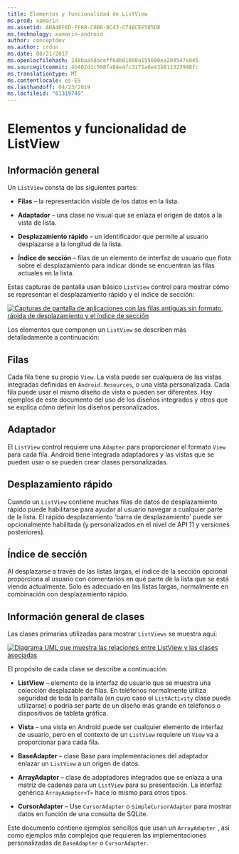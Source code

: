 ```yaml
---
title: Elementos y funcionalidad de ListView
ms.prod: xamarin
ms.assetid: ABA40FED-FF68-C0B0-BC43-C748CEE585D8
ms.technology: xamarin-android
author: conceptdev
ms.author: crdun
ms.date: 08/21/2017
ms.openlocfilehash: 248baa5daceff6db01098a155600ea204547e845
ms.sourcegitcommit: 4b402d1c508fa84e4fc3171a6e43b811323948fc
ms.translationtype: MT
ms.contentlocale: es-ES
ms.lasthandoff: 04/23/2019
ms.locfileid: "61319749"
---
```

# <a name="listview-parts-and-functionality"></a>Elementos y funcionalidad de ListView


## <a name="overview"></a>Información general

Un `ListView` consta de las siguientes partes:

- **Filas** &ndash; la representación visible de los datos en la lista.

- **Adaptador** &ndash; una clase no visual que se enlaza el origen de datos a la vista de lista.

- **Desplazamiento rápido** &ndash; un identificador que permite al usuario desplazarse a la longitud de la lista.

- **Índice de sección** &ndash; filas de un elemento de interfaz de usuario que flota sobre el desplazamiento para indicar dónde se encuentran las filas actuales en la lista.

Estas capturas de pantalla usan básico `ListView` control para mostrar cómo se representan el desplazamiento rápido y el índice de sección:

[![Capturas de pantalla de aplicaciones con las filas antiguas sin formato, rápida de desplazamiento y el índice de sección](parts-and-functionality-images/listviewparts.png)](parts-and-functionality-images/listviewparts.png#lightbox)

Los elementos que componen un `ListView` se describen más detalladamente a continuación:


## <a name="rows"></a>Filas

Cada fila tiene su propio `View`. La vista puede ser cualquiera de las vistas integradas definidas en `Android.Resources`, o una vista personalizada. Cada fila puede usar el mismo diseño de vista o pueden ser diferentes. Hay ejemplos de este documento del uso de los diseños integrados y otros que se explica cómo definir los diseños personalizados.


## <a name="adapter"></a>Adaptador

El `ListView` control requiere una `Adapter` para proporcionar el formato `View` para cada fila. Android tiene integrada adaptadores y las vistas que se pueden usar o se pueden crear clases personalizadas.


## <a name="fast-scrolling"></a>Desplazamiento rápido

Cuando un `ListView` contiene muchas filas de datos de desplazamiento rápido puede habilitarse para ayudar al usuario navegar a cualquier parte de la lista. El rápido desplazamiento 'barra de desplazamiento' puede ser opcionalmente habilitada (y personalizados en el nivel de API 11 y versiones posteriores).


## <a name="section-index"></a>Índice de sección

Al desplazarse a través de las listas largas, el índice de la sección opcional proporciona al usuario con comentarios en qué parte de la lista que se está viendo actualmente. Solo es adecuado en las listas largas, normalmente en combinación con desplazamiento rápido.


## <a name="classes-overview"></a>Información general de clases

Las clases primarias utilizadas para mostrar `ListViews` se muestra aquí:

[![Diagrama UML que muestra las relaciones entre ListView y las clases asociadas](parts-and-functionality-images/image2.png)](parts-and-functionality-images/image2.png#lightbox)

El propósito de cada clase se describe a continuación:

- **ListView** &ndash; elemento de la interfaz de usuario que se muestra una colección desplazable de filas. En teléfonos normalmente utiliza seguridad de toda la pantalla (en cuyo caso el `ListActivity` clase puede utilizarse) o podría ser parte de un diseño más grande en teléfonos o dispositivos de tableta gráfica.

- **Vista** &ndash; una vista en Android puede ser cualquier elemento de interfaz de usuario, pero en el contexto de un `ListView` requiere un `View` va a proporcionar para cada fila.

- **BaseAdapter** &ndash; clase Base para implementaciones del adaptador enlazar un `ListView` a un origen de datos.

- **ArrayAdapter** &ndash; clase de adaptadores integrados que se enlaza a una matriz de cadenas para un `ListView` para su presentación. La interfaz genérica `ArrayAdapter<T>` hace lo mismo para otros tipos.

- **CursorAdapter** &ndash; Use `CursorAdapter` o `SimpleCursorAdapter` para mostrar datos en función de una consulta de SQLite.

Este documento contiene ejemplos sencillos que usan un `ArrayAdapter` , así como ejemplos más complejos que requieren las implementaciones personalizadas de `BaseAdapter` o `CursorAdapter`.

